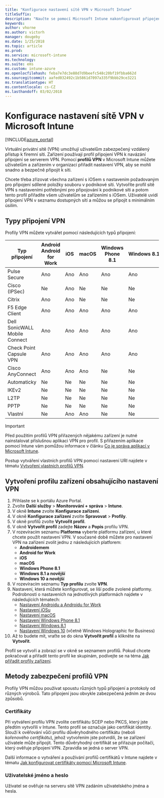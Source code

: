 ```yaml
---
title: "Konfigurace nastavení sítě VPN v Microsoft Intune"
titleSuffix: 
description: "Naučte se pomocí Microsoft Intune nakonfigurovat připojení virtuální privátní sítě (VPN) pro zařízení, která spravujete."
keywords: 
author: vhorne
ms.author: victorh
manager: dougeby
ms.date: 1/25/2018
ms.topic: article
ms.prod: 
ms.service: microsoft-intune
ms.technology: 
ms.suite: ems
ms.custom: intune-azure
ms.openlocfilehash: feba7e7dc3e88d7d9beefc548c20bf19fbba662d
ms.sourcegitcommit: aafed032492c1b5861d7097a335f9bbb29ce3221
ms.translationtype: HT
ms.contentlocale: cs-CZ
ms.lasthandoff: 03/02/2018
---
```

# <a name="how-to-configure-vpn-settings-in-microsoft-intune"></a>Konfigurace nastavení sítě VPN v Microsoft Intune

[!INCLUDE[azure_portal](./includes/azure_portal.md)]

Virtuální privátní sítě (VPN) umožňují uživatelům zabezpečený vzdálený přístup k firemní síti. Zařízení používají profil připojení VPN k navázání připojení se serverem VPN. Pomocí **profilů VPN** v Microsoft Intune můžete uživatelům a zařízením v organizaci přiřadit nastavení VPN, aby se mohli snadno a bezpečně připojit k síti.

Chcete třeba zřizovat všechna zařízení s iOSem s nastavením požadovaným pro připojení sdílené položky souboru v podnikové síti. Vytvoříte profil sítě VPN s nastaveními potřebnými pro připojování k podnikové síti a potom tento profil přiřadíte všem uživatelům se zařízeními s iOSem. Uživatelé uvidí připojení VPN v seznamu dostupných sítí a můžou se připojit s minimálním úsilím.

## <a name="vpn-connection-types"></a>Typy připojení VPN

Profily VPN můžete vytvářet pomocí následujících typů připojení:

|Typ připojení|Android<br>Android for Work|iOS|macOS|Windows Phone 8.1|Windows 8.1|Windows 10|
|-|-|-|-|-|-|-|
|Pulse Secure|Ano|Ano|Ano|Ano|Ano|Ano|
|Cisco (IPSec)|Ne|Ano|Ne|Ne|Ne|Ne|
|Citrix|Ano|Ano|Ne|Ne|Ne|Ano|
|F5 Edge Client|Ano|Ano|Ano|Ano|Ano|Ano|
|Dell SonicWALL Mobile Connect|Ano|Ano|Ano|Ano|Ano|Ano|
|Check Point Capsule VPN|Ano|Ano|Ano|Ano|Ano|Ano|
|Cisco AnyConnect|Ano|Ano|Ano|Ne|Ne|Ne|
|Automaticky|Ne|Ne|Ne|Ne|Ne|Ano|
|IKEv2|Ne|Ne|Ne|Ne|Ne|Ano|
|L2TP|Ne|Ne|Ne|Ne|Ne|Ano|
|PPTP|Ne|Ne|Ne|Ne|Ne|Ano|
|Vlastní|Ne|Ano|Ano|Ne|Ne|Ne|


> [!IMPORTANT]
> Před použitím profilů VPN přiřazených nějakému zařízení je nutné nainstalovat příslušnou aplikaci VPN pro profil. S přiřazením aplikace pomocí Intune vám pomůžou informace v článku [Co je správa aplikací v Microsoft Intune](app-management.md).  

Postup vytváření vlastních profilů VPN pomocí nastavení URI najdete v tématu [Vytvoření vlastních profilů VPN](custom-vpn-profiles-create.md).     

## <a name="create-a-device-profile-containing-vpn-settings"></a>Vytvoření profilu zařízení obsahujícího nastavení VPN

1. Přihlaste se k portálu Azure Portal.
2. Zvolte **Další služby** > **Monitorování + správa** > **Intune**.
3. V okně **Intune** zvolte **Konfigurace zařízení**.
2. V okně **Konfigurace zařízení** zvolte **Spravovat** > **Profily**.
3. V okně profilů zvolte **Vytvořit profil**.
4. V okně **Vytvořit profil** zadejte **Název** a **Popis** profilu VPN.
5. V rozevíracím seznamu **Platforma** vyberte platformu zařízení, u které chcete použít nastavení VPN. V současné době můžete pro nastavení VPN na zařízení zvolit jednu z následujících platforem:
    - **Androidemem**
    - **Android for Work**
    - **iOS**
    - **macOS**
    - **Windows Phone 8.1**
    - **Windows 8.1 a novější**
    - **Windows 10 a novější**
6. V rozevíracím seznamu **Typ profilu** zvolte **VPN**.
7. Nastavení, která můžete konfigurovat, se liší podle zvolené platformy. Podrobnosti o nastaveních na jednotlivých platformách najdete v následujících tématech:
    - [Nastavení Androidu a Androidu for Work](vpn-settings-android.md)
    - [Nastavení iOSu](vpn-settings-ios.md)
    - [Nastavení macOS](vpn-settings-macos.md)
    - [Nastavení Windows Phone 8.1](vpn-settings-windows-phone-8-1.md)
    - [Nastavení Windows 8.1](vpn-settings-windows-8-1.md)
    - [Nastavení Windows 10](vpn-settings-windows-10.md) (včetně Windows Holographic for Business)
8. Až to budete mít, vraťte se do okna **Vytvořit profil** a klikněte na **Vytvořit**.

Profil se vytvoří a zobrazí se v okně se seznamem profilů.
Pokud chcete pokračovat a přiřadit tento profil ke skupinám, podívejte se na téma [Jak přiřadit profily zařízení](device-profile-assign.md).


## <a name="methods-of-securing-vpn-profiles"></a>Metody zabezpečení profilů VPN

Profily VPN můžou používat spoustu různých typů připojení a protokoly od různých výrobců. Tato připojení jsou obvykle zabezpečená jedním ze dvou způsobů.

### <a name="certificates"></a>Certifikáty

Při vytváření profilu VPN zvolíte certifikátu SCEP nebo PKCS, který jste předtím vytvořili v Intune. Tento profil se označuje jako certifikát identity. Slouží k ověřování vůči profilu důvěryhodného certifikátu (neboli *kořenového certifikátu*), jehož vytvořením jste potvrdili, že se zařízení uživatele může připojit. Tento důvěryhodný certifikát se přiřazuje počítači, který ověřuje připojení VPN. Zpravidla se jedná o server VPN.

Další informace o vytváření a používání profilů certifikátů v Intune najdete v tématu [Jak konfigurovat certifikáty pomocí Microsoft Intune](certificates-configure.md).

### <a name="user-name-and-password"></a>Uživatelské jméno a heslo

Uživatel se ověřuje na serveru sítě VPN zadáním uživatelského jména a hesla.
